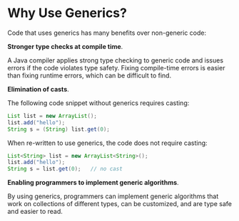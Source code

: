 # Why Use Generics?

Code that uses generics has many benefits over non-generic code:

**Stronger type checks at compile time**. 

A Java compiler applies strong type checking to generic code and issues errors if the code violates type safety. Fixing compile-time errors is easier than fixing runtime errors, which can be difficult to find.

**Elimination of casts**.

The following code snippet without generics requires casting:
```java
List list = new ArrayList();
list.add("hello");
String s = (String) list.get(0);
```
When re-written to use generics, the code does not require casting:
```java
List<String> list = new ArrayList<String>();
list.add("hello");
String s = list.get(0);   // no cast
```
**Enabling programmers to implement generic algorithms**.

By using generics, programmers can implement generic algorithms that work on collections of different types, can be customized, and are type safe and easier to read.
